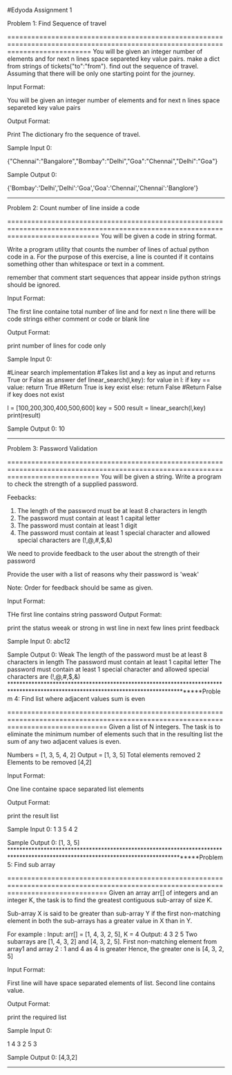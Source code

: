 #Edyoda Assignment 1

Problem 1: Find Sequence of travel

=================================================================================================================================
You will be given an integer number of elements and for next n lines space separeted key value pairs. make a dict from strings of tickets("to":"from"). find out the sequence of travel. Assuming that there will be only one starting point for the journey.

Input Format:

You will be given an integer number of elements and for next n lines space separeted key value pairs

Output Format:

Print The dictionary fro the sequence of travel.

Sample Input 0:

{"Chennai":"Bangalore","Bombay":"Delhi","Goa":"Chennai","Delhi":"Goa"}

Sample Output 0:

{'Bombay':'Delhi','Delhi':'Goa','Goa':'Chennai','Chennai':'Banglore'}
**********************************************************************************************************************************
Problem 2: Count number of line inside a code

===================================================================================================================================
You will be given a code in string format. 

Write a program utility that counts the number of lines of actual python code in a. For the purpose of this exercise, a line is counted if it contains something other than whitespace or text in a comment.

remember that comment start sequences that appear inside python strings should be ignored.

Input Format:

The first line containe total number of line and for next n line there will be code strings either comment or code or blank line

Output Format:

print number of lines for code only

Sample Input 0:

#Linear search implementation
#Takes list and a key as input and returns True or False as answer
def linear_search(l,key):
    for value in l:
        if key == value:
            return True #Return True is key exist
    else:
        return False #Return False if key does not exist

l = [100,200,300,400,500,600]
key = 500
result = linear_search(l,key)
print(result)

Sample Output 0:
10
***********************************************************************************************************************************
Problem 3: Password Validation

===================================================================================================================================
You will be given a string. Write a program to check the strength of a supplied password.

Feebacks:

1. The length of the password must be at least 8 characters in length
2. The password must contain at least 1 capital letter
3. The password must contain at least 1 digit
4. The password must contain at least 1 special character and allowed special characters are (!,@,#,$,&)

We need to provide feedback to the user about the strength of their password

Provide the user with a list of reasons why their password is 'weak'      

 Note: Order for feedback should be same as given.                                                    

Input Format:

THe first line contains string password
Output Format:

print the status weeak or strong in wst line in next few lines print feedback

Sample Input 0:
abc12

Sample Output 0:
Weak
The length of the password must be at least 8 characters in length
The password must contain at least 1 capital letter
The password must contain at least 1 special character and allowed special characters are (!,@,#,$,&)   
**************************************************************************************************************************************Problem 4: Find list where adjacent values sum is even

=====================================================================================================================================
Given a list of N integers. The task is to eliminate the minimum number of elements such that in the resulting list the sum of any two adjacent values is even.

Numbers = [1, 3, 5, 4, 2]
Output = [1, 3, 5]
Total elements removed 2
Elements to be removed [4,2]

Input Format:

One line containe space separated list elements

Output Format:

print the result list

Sample Input 0:
1 3 5 4 2

Sample Output 0:
[1, 3, 5]
*************************************************************************************************************************************Problem 5: Find sub array

=====================================================================================================================================
Given an array arr[] of integers and an integer K, the task is to find the greatest contiguous sub-array of size K. 

Sub-array X is said to be greater than sub-array Y if the first non-matching element in both the sub-arrays has a greater value in X than in Y.

For example :
Input: arr[] = [1, 4, 3, 2, 5], K = 4
Output: 4 3 2 5
Two subarrays are [1, 4, 3, 2] and [4, 3, 2, 5]. First non-matching element from array1 and array 2 : 1 and 4 as 4 is greater
Hence, the greater one is [4, 3, 2, 5]

Input Format:

First line will have space separated elements of list. Second line contains value.

Output Format:

print the required list

Sample Input 0:

1 4 3 2 5
3

Sample Output 0:
[4,3,2]
************************************************************************************************************************************